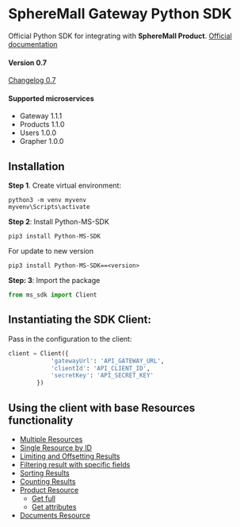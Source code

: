 # SphereMall Gateway Python SDK
Official Python SDK for integrating with **SphereMall Product**.
[Official documentation](https://spheremall.atlassian.net/wiki/spaces/MIC/pages)

#### Version 0.7
[Changelog 0.7](https://github.com/SphereMall/Python-MS-SDK/wiki/0.-SDK-Changelogs)
#### Supported microservices
* Gateway 1.1.1
* Products 1.1.0
* Users 1.0.0
* Grapher 1.0.0

## Installation
**Step 1**. Create virtual environment:
```
python3 -m venv myvenv
myvenv\Scripts\activate
```

**Step 2**: Install Python-MS-SDK
```
pip3 install Python-MS-SDK
```
For update to new version
```
pip3 install Python-MS-SDK==<version>
```

**Step: 3**: Import the package
```python
from ms_sdk import Client
```

## Instantiating the SDK Client:

Pass in the configuration to the client:

```python
client = Client({
            'gatewayUrl': 'API_GATEWAY_URL',
            'clientId': 'API_CLIENT_ID',
            'secretKey': 'API_SECRET_KEY'
        })
```

## Using the client with base Resources functionality
* [Multiple Resources](https://github.com/SphereMall/Python-MS-SDK/wiki/1.-Multiple-Resources)
* [Single Resource by ID](https://github.com/SphereMall/Python-MS-SDK/wiki/2.-Single-Resource-by-ID)
* [Limiting and Offsetting Results](https://github.com/SphereMall/Python-MS-SDK/wiki/3.-Limiting-and-Offsetting-Results)
* [Filtering result with specific fields](https://github.com/SphereMall/Python-MS-SDK/wiki/4.-Filtering-result-with-specific-fields)
* [Sorting Results](https://github.com/SphereMall/Python-MS-SDK/wiki/5.-Sorting-Results)
* [Counting Results](https://github.com/SphereMall/Python-MS-SDK/wiki/6.-Counting-Results)
* [Product Resource](https://github.com/SphereMall/Python-MS-SDK/wiki/7.-Product-Resource)
  * [Get full](https://github.com/SphereMall/Python-MS-SDK/wiki/7.2.-Full-Resource)
  * [Get attributes](https://github.com/SphereMall/Python-MS-SDK/wiki/7.1.-Get-attributes)
* [Documents Resource](https://github.com/SphereMall/Python-MS-SDK/wiki/8.-Documents-Resource)
